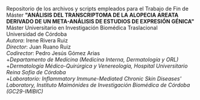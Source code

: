 Repositorio de los archivos y scripts empleados para el Trabajo de Fin de Máster   **"ANÁLISIS DEL TRANSCRIPTOMA DE LA ALOPECIA AREATA DERIVADO DE UN META-ANÁLISIS DE ESTUDIOS DE EXPRESIÓN GÉNICA"**  
Máster Universitario en Investigación Biomédica Traslacional  
Universidad de Córdoba  
*Autora*: Irene Rivera Ruiz  
*Director*: Juan Ruano Ruiz  
*Codirector*: Pedro Jesús Gómez Arias  
+*Departamento de Medicina (Medicina Interna, Dermatología y ORL)*  
+*Dermatología Médico-Quirúrgica y Venereología, Hospital Universitario Reina Sofía de
Córdoba*  
+*Laboratorio: Inflammatory Immune-Mediated Chronic Skin Diseases' Laboratory, Instituto
Maimónides de Investigación Biomédica de Córdoba (GC29-IMIBIC)*  
